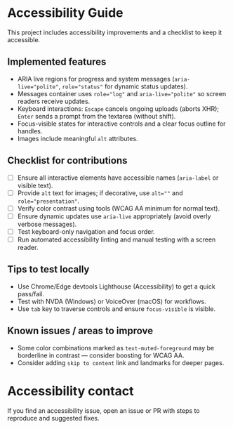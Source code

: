 # Accessibility Guide

This project includes accessibility improvements and a checklist to keep it accessible.

## Implemented features

- ARIA live regions for progress and system messages (`aria-live="polite"`, `role="status"` for dynamic status updates).
- Messages container uses `role="log"` and `aria-live="polite"` so screen readers receive updates.
- Keyboard interactions: `Escape` cancels ongoing uploads (aborts XHR); `Enter` sends a prompt from the textarea (without shift).
- Focus-visible states for interactive controls and a clear focus outline for handles.
- Images include meaningful `alt` attributes.

## Checklist for contributions

- [ ] Ensure all interactive elements have accessible names (`aria-label` or visible text).
- [ ] Provide `alt` text for images; if decorative, use `alt=""` and `role="presentation"`.
- [ ] Verify color contrast using tools (WCAG AA minimum for normal text).
- [ ] Ensure dynamic updates use `aria-live` appropriately (avoid overly verbose messages).
- [ ] Test keyboard-only navigation and focus order.
- [ ] Run automated accessibility linting and manual testing with a screen reader.

## Tips to test locally

- Use Chrome/Edge devtools Lighthouse (Accessibility) to get a quick pass/fail.
- Test with NVDA (Windows) or VoiceOver (macOS) for workflows.
- Use `tab` key to traverse controls and ensure `focus-visible` is visible.


## Known issues / areas to improve

- Some color combinations marked as `text-muted-foreground` may be borderline in contrast — consider boosting for WCAG AA.
- Consider adding `skip to content` link and landmarks for deeper pages.


# Accessibility contact

If you find an accessibility issue, open an issue or PR with steps to reproduce and suggested fixes.
